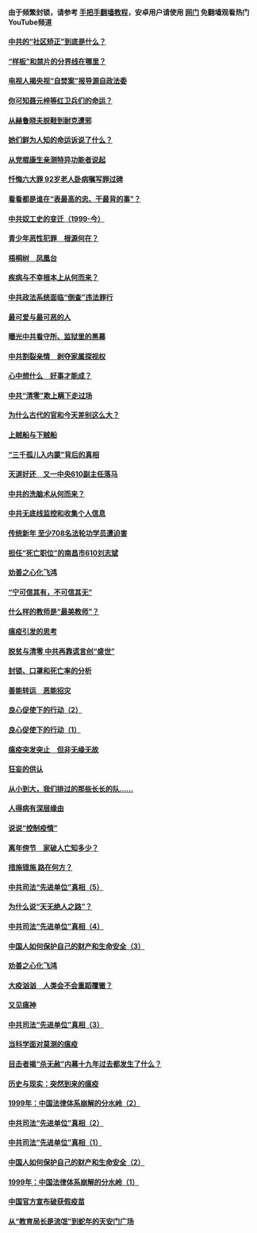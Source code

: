 #### 由于频繁封锁，请参考 [手把手翻墙教程](https://github.com/gfw-breaker/guides/wiki/)，安卓用户请使用 [网门](https://github.com/gfw-breaker/nogfw/blob/master/dl.md?t=04080701) 免翻墙观看热门YouTube频道 

#### [中共的“社区矫正”到底是什么？](../pages/19/422870.md?t=04080701) 

#### [“样板”和禁片的分界线在哪里？](../pages/19/422704.md?t=04080701) 

#### [电视人揭央视“自焚案”报导源自政法委](../pages/19/422770.md?t=04080701) 

#### [你可知聂元梓等红卫兵们的命运？](../pages/19/422848.md?t=04080701) 

#### [从赫鲁晓夫脱鞋到耐克遭邪](../pages/19/422826.md?t=04080701) 

#### [她们鲜为人知的命运诉说了什么？](../pages/19/422754.md?t=04080701) 

#### [从党棍康生亲测特异功能者说起](../pages/19/422657.md?t=04080701) 

#### [忏悔六大罪 92岁老人卧病嘱写罪过碑](../pages/19/422750.md?t=04080701) 

#### [看看都是谁在“表最高的忠、干最背的事”？](../pages/19/422703.md?t=04080701) 

#### [中共奴工史的变迁（1999-今）](../pages/19/422656.md?t=04080701) 

#### [青少年恶性犯罪　根源何在？](../pages/19/422449.md?t=04080701) 

#### [梧桐树　凤凰台](../pages/19/422442.md?t=04080701) 

#### [疾病与不幸根本上从何而来？](../pages/19/422438.md?t=04080701) 

#### [中共政法系统面临“倒查”违法罪行](../pages/19/422497.md?t=04080701) 

#### [最可爱与最可恶的人](../pages/19/422448.md?t=04080701) 

#### [曝光中共看守所、监狱里的黑幕](../pages/19/422390.md?t=04080701) 

#### [中共割裂亲情　剥夺家属探视权](../pages/19/422364.md?t=04080701) 

#### [心中想什么　好事才能成？](../pages/19/422318.md?t=04080701) 

#### [中共“清零”欺上瞒下走过场](../pages/19/422306.md?t=04080701) 

#### [为什么古代的官和今天差别这么大？](../pages/19/422228.md?t=04080701) 

#### [上贼船与下贼船](../pages/19/422276.md?t=04080701) 

#### [“三千孤儿入内蒙”背后的真相](../pages/19/422229.md?t=04080701) 

#### [天道好还　又一中央610副主任落马](../pages/19/422155.md?t=04080701) 

#### [中共的洗脑术从何而来？](../pages/19/422154.md?t=04080701) 

#### [中共无底线监控和收集个人信息](../pages/19/422039.md?t=04080701) 

#### [传统新年 至少708名法轮功学员遭迫害](../pages/19/421946.md?t=04080701) 

#### [担任“死亡职位”的南昌市610刘志斌](../pages/19/421957.md?t=04080701) 

#### [劝善之心化飞鸿](../pages/19/421164.md?t=04080701) 

#### [“宁可信其有，不可信其无”](../pages/19/421691.md?t=04080701) 

#### [什么样的教师是“最美教师”？](../pages/19/421755.md?t=04080701) 

#### [瘟疫引发的思考](../pages/19/421594.md?t=04080701) 

#### [脱贫与清零 中共再靠谎言创“盛世”](../pages/19/421590.md?t=04080701) 

#### [封锁、口罩和死亡率的分析](../pages/19/421495.md?t=04080701) 

#### [善能转运　恶能招灾](../pages/19/421334.md?t=04080701) 

#### [良心促使下的行动（2）](../pages/19/421361.md?t=04080701) 

#### [良心促使下的行动（1）](../pages/19/421302.md?t=04080701) 

#### [瘟疫突发突止　但非无缘无故](../pages/19/421281.md?t=04080701) 

#### [狂妄的供认](../pages/19/421199.md?t=04080701) 

#### [从小到大，我们排过的那些长长的队……](../pages/19/421243.md?t=04080701) 

#### [人得病有深层缘由](../pages/19/420864.md?t=04080701) 

#### [说说“控制疫情”](../pages/19/420831.md?t=04080701) 

#### [离年傍节　家破人亡知多少？](../pages/19/420563.md?t=04080701) 

#### [措施错施  路在何方？](../pages/19/420076.md?t=04080701) 

#### [中共司法“先进单位”真相（5）](../pages/19/419453.md?t=04080701) 

#### [为什么说“天无绝人之路”？](../pages/19/419618.md?t=04080701) 

#### [中共司法“先进单位”真相（4）](../pages/19/419452.md?t=04080701) 

#### [中国人如何保护自己的财产和生命安全（3）](../pages/19/419405.md?t=04080701) 

#### [劝善之心化飞鸿](../pages/19/418758.md?t=04080701) 

#### [大疫汹汹　人类会不会重蹈覆辙？](../pages/19/419691.md?t=04080701) 

#### [又见瘟神](../pages/19/419225.md?t=04080701) 

#### [中共司法“先进单位”真相（3）](../pages/19/419451.md?t=04080701) 

#### [当科学面对莫测的瘟疫](../pages/19/419625.md?t=04080701) 

#### [目击者揭“杀无赦”内幕十九年过去都发生了什么？](../pages/19/419617.md?t=04080701) 

#### [历史与现实：突然到来的瘟疫](../pages/19/419619.md?t=04080701) 

#### [1999年：中国法律体系崩解的分水岭（2）](../pages/19/419455.md?t=04080701) 

#### [中共司法“先进单位”真相（2）](../pages/19/419450.md?t=04080701) 

#### [中共司法“先进单位”真相（1）](../pages/19/419449.md?t=04080701) 

#### [中国人如何保护自己的财产和生命安全（2）](../pages/19/419404.md?t=04080701) 

#### [1999年：中国法律体系崩解的分水岭（1）](../pages/19/419454.md?t=04080701) 

#### [中国官方宣布破获假疫苗](../pages/19/419504.md?t=04080701) 

#### [从“教育局长是流氓”到蛇年的天安门广场](../pages/19/419470.md?t=04080701) 

